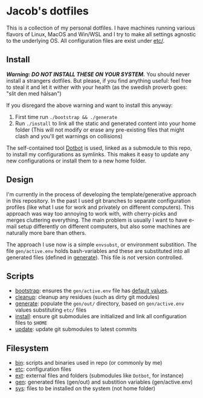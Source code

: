 # Jacob's dotfiles
This is a collection of my personal dotfiles. I have machines running various flavors of Linux, MacOS and Win/WSL
and I try to make all settings agnostic to the underlying OS. All configuration files are exist under [etc/](env).

## Install
***Warning: DO NOT INSTALL THESE ON YOUR SYSTEM.*** You should never install a strangers dotfiles. But please, if you
find anything useful: feel free to steal it and let it wither with your health (as the swedish proverb goes:
"slit den med hälsan")

If you disregard the above warning and want to install this anyway:
1. First time run `./bootstrap && ./generate`
2. Run `./install` to link all the static and generated content into your home folder
   (This will not modify or erase any pre-existing files that might clash and you'll get warnings on collisions)

The self-contained tool [Dotbot](https://github.com/anishathalye/dotbot) is used, linked as a submodule to this repo,
to install my configurations as symlinks. This makes it easy to update any new configurations or install them to a
new home folder.

## Design
I'm currently in the process of developing the template/generative approach in this repository. In the past I used
git branches to separate configuration profiles (like what I use for work and privately on different computers).
This approach was way too annoying to work with, with cherry-picks and merges cluttering everything. The main problem
is usually I want to have e-mail setup differently on different computers, but also some machines are naturally more
bare than others.

The approach I use now is a simple `envsubst`, or environment substition. The file `gen/active.env` holds
bash-variables and these are substituted into all generated files (defined in [generate](generate)). This file is
*not* version controlled.

## Scripts
* [bootstrap](bootstrap): ensures the `gen/active.env` file has [default values](gen/default.env).
* [cleanup](cleanup): cleanup any residues (such as dirty git modules)
* [generate](generate): populate the `gen/out/` directory, based on `gen/active.env` values substituting `etc/` files
* [install](install): ensure git submodules are initialized and link all configuration files to `$HOME`
* [update](update): update git submodules to latest commits

## Filesystem
* [bin](bin): scripts and binaries used in repo (or commonly by me)
* [etc](etc): configuration files
* [ext](ext): external files and folders (submodules like `Dotbot`, for instance)
* [gen](gen): generated files (gen/out) and substition variables (gen/active.env)
* [sys](sys): files to be installed on the system (not home folder)
